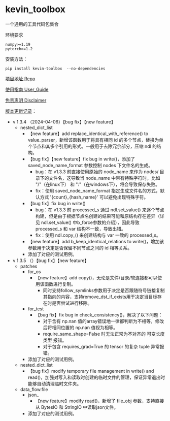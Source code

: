 # kevin_toolbox

一个通用的工具代码包集合



环境要求

```shell
numpy>=1.19
pytorch>=1.2
```

安装方法：

```shell
pip install kevin-toolbox  --no-dependencies
```



[项目地址 Repo](https://github.com/cantbeblank96/kevin_toolbox)

[使用指南 User_Guide](./notes/User_Guide.md)

[免责声明 Disclaimer](./notes/Disclaimer.md)

[版本更新记录](./notes/Release_Record.md)：

- v 1.3.4 （2024-04-06）【bug fix】【new feature】
  - nested_dict_list
    - 【new feature】add replace_identical_with_reference() to value_parser，新增该函数用于将具有相同 id 的多个节点，替换为单个节点和其多个引用的形式。一般用于去除冗余部分，压缩 ndl 的结构。
    - 【bug fix】【new feature】fix bug in write()，添加了 saved_node_name_format 参数控制 nodes 下文件名的生成。
      - bug：在 v1.3.3 前直接使用原始的 node_name 来作为 nodes/ 目录下的文件名，这导致当 node_name 中带有特殊字符时，比如 "/"（在linux下） 和 ":"（在windows下），将会导致保存失败。
      - fix：使用 saved_node_name_format 指定生成文件名的方式，默认方式 '{count}_{hash_name}' 可以避免出现特殊字符。
    - 【bug fix】fix bug in write()
      - bug：在 v1.3.3 前 processed_s 通过 ndl.set_value() 来逐个节点构建，但是由于根据节点名创建的结果可能和原结构存在差异（详见 ndl.set_value() 中b_force参数的介绍），因此导致 processed_s 和 var 结构不一致，导致出错。
      - fix：使用 ndl.copy_() 来创建结构与 var 一致的 processed_s。
    - 【new feature】add b_keep_identical_relations to write()，增加该参数用于决定是否保留不同节点之间的 id 相等关系。
    - 添加了对应的测试用例。
- v 1.3.5 （）【bug fix】【new feature】
  - patches
    - for_os
      - 【new feature】add copy()，无论是文件/目录/软连接都可以使用该函数进行复制。
        - 同时支持follow_symlinks参数用于决定是否跟随符号链接复制其指向的内容，支持remove_dst_if_exists用于决定当目标存在时是否尝试进行移除。
    - for_test
      - 【bug fix】fix bug in check_consistency()，解决了以下问题：
        - 对于含有 np.nan 值的array错误地一律都判断为不相等，修改后将相同位置的 np.nan 值视为相等。
        - require_same_shape=False 时无法正常为不对齐的 可变长度类型 报错。
        - 对于包含 requires_grad=True 的 tensor 的复杂 tuple 异常报错。
    - 添加了对应的测试用例。
  - nested_dict_list
    - 【bug fix】modify temporary file management in write() and read()，加强对写入和读取时创建的临时文件的管理，保证异常退出时能够自动清理临时文件夹。
  - data_flow.file
    - json_
      - 【new feature】modify read()，新增了 file_obj 参数，支持直接从 BytesIO 和 StringIO 中读取json文件。
    - 添加了对应的测试用例。

